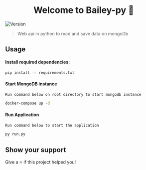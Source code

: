 <h1 align="center">Welcome to Bailey-py 👋</h1>
<p>
  <img alt="Version" src="https://img.shields.io/badge/version-1.0.0-blue.svg?cacheSeconds=2592000" />
</p>

> Web api in python to read and save data on mongoDb

## Usage

#### Install required dependencies:
```sh
pip install -r requirements.txt

```

#### Start MongoDB instance
```sh
Run command below on root directory to start mongodb instance

docker-compose up -d

```

#### Run Application
```sh
Run command below to start the application

py run.py

```

## Show your support

Give a ⭐️ if this project helped you!
